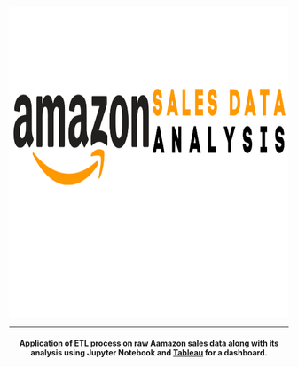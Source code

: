 <p>
<img src='https://github.com/waqarg2001/Amazon-Sales-Data-Analysis/blob/master/src/Sales%20Data.png' width=548 height=560>
</p>

---

<h4 align='center'> Application of ETL process on raw <a href='https://www.amazon.com/' target='_blank'>Aamazon</a> sales data along with its analysis using Jupyter Notebook and <a href='tableau.com' target='_blank'>Tableau</a> for a dashboard. </h4>
